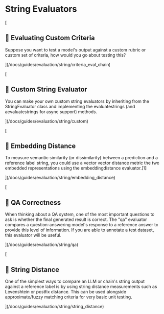 String Evaluators
=================

[

📄️ Evaluating Custom Criteria
------------------------------

Suppose you want to test a model's output against a custom rubric or custom set of criteria, how would you go about testing this?

](/docs/guides/evaluation/string/criteria_eval_chain)

[

📄️ Custom String Evaluator
---------------------------

You can make your own custom string evaluators by inheriting from the StringEvaluator class and implementing the evaluatestrings (and aevaluatestrings for async support) methods.

](/docs/guides/evaluation/string/custom)

[

📄️ Embedding Distance
----------------------

To measure semantic similarity (or dissimilarity) between a prediction and a reference label string, you could use a vector vector distance metric the two embedded representations using the embeddingdistance evaluator.\[1\]

](/docs/guides/evaluation/string/embedding_distance)

[

📄️ QA Correctness
------------------

When thinking about a QA system, one of the most important questions to ask is whether the final generated result is correct. The "qa" evaluator compares a question-answering model's response to a reference answer to provide this level of information. If you are able to annotate a test dataset, this evaluator will be useful.

](/docs/guides/evaluation/string/qa)

[

📄️ String Distance
-------------------

One of the simplest ways to compare an LLM or chain's string output against a reference label is by using string distance measurements such as Levenshtein or postfix distance. This can be used alongside approximate/fuzzy matching criteria for very basic unit testing.

](/docs/guides/evaluation/string/string_distance)